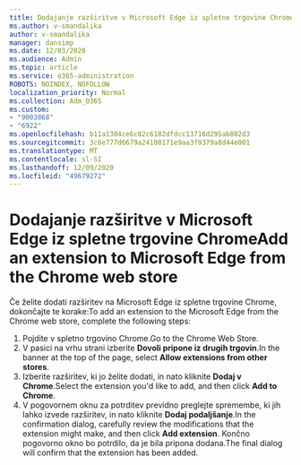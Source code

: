```yaml
---
title: Dodajanje razširitve v Microsoft Edge iz spletne trgovine Chrome
ms.author: v-smandalika
author: v-smandalika
manager: dansimp
ms.date: 12/03/2020
ms.audience: Admin
ms.topic: article
ms.service: o365-administration
ROBOTS: NOINDEX, NOFOLLOW
localization_priority: Normal
ms.collection: Adm_O365
ms.custom:
- "9003868"
- "6922"
ms.openlocfilehash: b11a1304ce6c82c6182dfdcc13716d295ab802d3
ms.sourcegitcommit: 3c6e777d6679a24108171e9aa3f9379a8d44e001
ms.translationtype: MT
ms.contentlocale: sl-SI
ms.lasthandoff: 12/09/2020
ms.locfileid: "49679272"
---
```

# <a name="add-an-extension-to-microsoft-edge-from-the-chrome-web-store"></a><span data-ttu-id="c7a3f-102">Dodajanje razširitve v Microsoft Edge iz spletne trgovine Chrome</span><span class="sxs-lookup"><span data-stu-id="c7a3f-102">Add an extension to Microsoft Edge from the Chrome web store</span></span>

<span data-ttu-id="c7a3f-103">Če želite dodati razširitev na Microsoft Edge iz spletne trgovine Chrome, dokončajte te korake:</span><span class="sxs-lookup"><span data-stu-id="c7a3f-103">To add an extension to the Microsoft Edge from the Chrome web store, complete the following steps:</span></span>

1. <span data-ttu-id="c7a3f-104">Pojdite v spletno trgovino Chrome.</span><span class="sxs-lookup"><span data-stu-id="c7a3f-104">Go to the Chrome Web Store.</span></span>
2. <span data-ttu-id="c7a3f-105">V pasici na vrhu strani izberite **Dovoli pripone iz drugih trgovin**.</span><span class="sxs-lookup"><span data-stu-id="c7a3f-105">In the banner at the top of the page, select **Allow extensions from other stores**.</span></span>
3. <span data-ttu-id="c7a3f-106">Izberite razširitev, ki jo želite dodati, in nato kliknite **Dodaj v Chrome**.</span><span class="sxs-lookup"><span data-stu-id="c7a3f-106">Select the extension you'd like to add, and then click **Add to Chrome**.</span></span>
4. <span data-ttu-id="c7a3f-107">V pogovornem oknu za potrditev previdno preglejte spremembe, ki jih lahko izvede razširitev, in nato kliknite **Dodaj podaljšanje**.</span><span class="sxs-lookup"><span data-stu-id="c7a3f-107">In the confirmation dialog, carefully review the modifications that the extension might make, and then click **Add extension**.</span></span>
<span data-ttu-id="c7a3f-108">Končno pogovorno okno bo potrdilo, da je bila pripona dodana.</span><span class="sxs-lookup"><span data-stu-id="c7a3f-108">The final dialog will confirm that the extension has been added.</span></span>